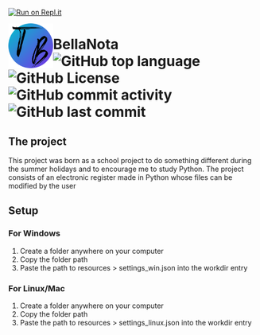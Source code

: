 [![Run on Repl.it](https://repl.it/badge/github/ilbebino08/BellaNota)](https://repl.it/github/ilbebino08/BellaNota)

<img src="https://github.com/ilbebino08/BellaNota/blob/main/resources/LogoSitoTB.png?raw=true" alt="logo" align="left" height="90"/>

# BellaNota <br> ![GitHub top language](https://img.shields.io/github/languages/top/ilbebino08/BellaNota) ![GitHub License](https://img.shields.io/github/license/ilbebino08/BellaNota) ![GitHub commit activity](https://img.shields.io/github/commit-activity/t/ilbebino08/BellaNota) ![GitHub last commit](https://img.shields.io/github/last-commit/ilbebino08/BellaNota)

## The project
This project was born as a school project to do something different during the summer holidays and to encourage me to study Python.
The project consists of an electronic register made in Python whose files can be modified by the user

## Setup
### For Windows
1. Create a folder anywhere on your computer
2. Copy the folder path
3. Paste the path to resources > settings_win.json into the workdir entry
### For Linux/Mac
1. Create a folder anywhere on your computer
2. Copy the folder path
3. Paste the path to resources > settings_linux.json into the workdir entry
